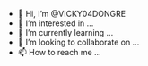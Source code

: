 - 👋 Hi, I’m @VICKY04DONGRE
- 👀 I’m interested in ...
- 🌱 I’m currently learning ...
- 💞️ I’m looking to collaborate on ...
- 📫 How to reach me ...

<!---
VICKY04DONGRE/VICKY04DONGRE is a ✨ special ✨ repository because its `README.md` (this file) appears on your GitHub profile.
You can click the Preview link to take a look at your changes.
--->
